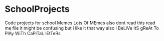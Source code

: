 # SchoolProjects
Code projects for school
Memes
Lots
Of
MEmes
also
dont
read
this
read
me
file
it
might
be
confusing
but
i
like
it
that
way
also
i
BeLiVe
ItS
gReAt
To
PlAy
WiTh
CaPiTaL
lEtTeRs
